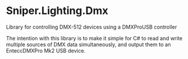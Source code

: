 # Sniper.Lighting.Dmx
Library for controlling DMX-512 devices using a DMXProUSB controller

The intention with this library is to make it simple for C# to read and write multiple sources of DMX 
data simultaneously, and output them to an EnteccDMXPro Mk2 USB device.

